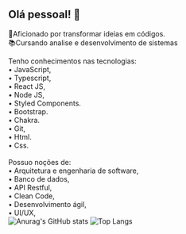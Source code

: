 ## Olá pessoal! 👋

🎯Aficionado por transformar ideias em códigos.
<br>
📚Cursando analise e desenvolvimento de sistemas

Tenho conhecimentos nas tecnologias:
<br>
• JavaScript,
<br>
• Typescript,
<br>
• React JS,
<br>
• Node JS,
<br>
• Styled Components.
<br>
• Bootstrap.
<br>
• Chakra.
<br>
• Git,
<br>
• Html.
<br>
• Css.
<br><br>
Possuo noções de:
<br>
• Arquitetura e engenharia de software,
<br>
• Banco de dados,
<br>
• API Restful,
<br>
• Clean Code,
<br>
• Desenvolvimento ágil,
<br>
• UI/UX,
<br>
![Anurag's GitHub stats](https://github-readme-stats.vercel.app/api?username=gaiekdacosta&show_icons=true&theme=dark)
![Top Langs](https://github-readme-stats.vercel.app/api/top-langs/?username=gaiekdacosta&show_icons=true&theme=dark)
